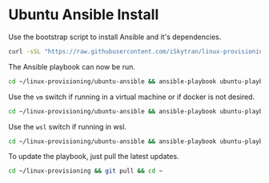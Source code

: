 # Ubuntu Ansible Install

Use the bootstrap script to install Ansible and it's dependencies.

```sh
curl -sSL "https://raw.githubusercontent.com/iSkytran/linux-provisioning/main/ubuntu-ansible/ubuntu-bootstrap.sh" | bash -s
```

The Ansible playbook can now be run.

```sh
cd ~/linux-provisioning/ubuntu-ansible && ansible-playbook ubuntu-playbook.yml -e "system=full" --ask-become-pass
```

Use the `vm` switch if running in a virtual machine or if docker is not desired.

```sh
cd ~/linux-provisioning/ubuntu-ansible && ansible-playbook ubuntu-playbook.yml -e "system=vm" --ask-become-pass
```

Use the `wsl` switch if running in wsl.

```sh
cd ~/linux-provisioning/ubuntu-ansible && ansible-playbook ubuntu-playbook.yml -e "system=wsl" --ask-become-pass
```

To update the playbook, just pull the latest updates.

```sh
cd ~/linux-provisioning && git pull && cd ~
```
